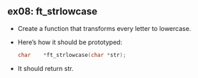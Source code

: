 ## ex08: ft_strlowcase ##

- Create a function that transforms every letter to lowercase.
- Here’s how it should be prototyped:

    ```c
    char	*ft_strlowcase(char *str);

- It should return str.
